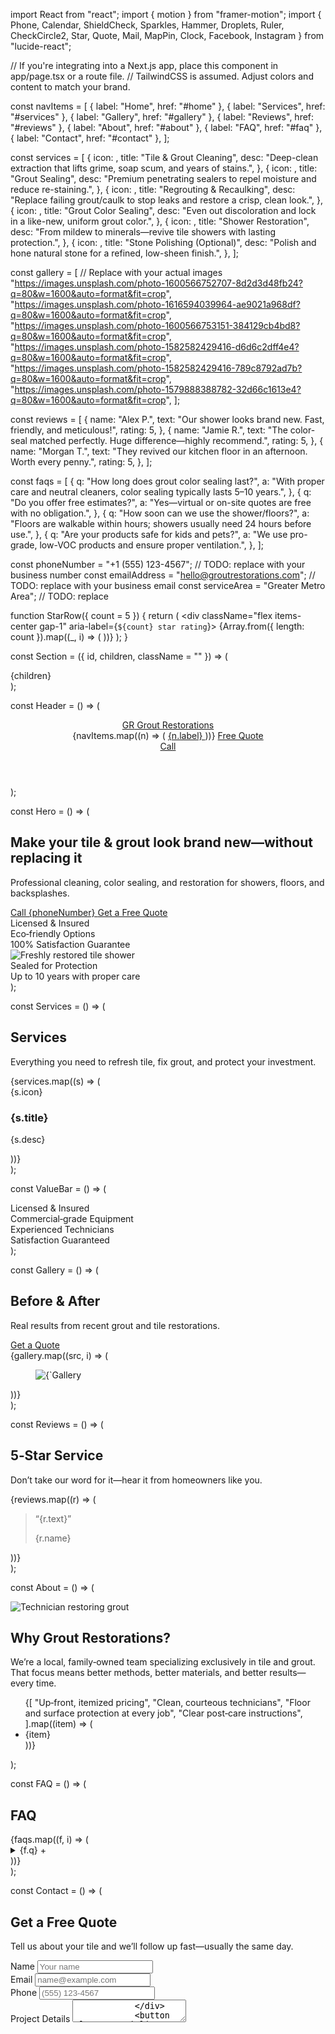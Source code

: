 import React from "react";
import { motion } from "framer-motion";
import { Phone, Calendar, ShieldCheck, Sparkles, Hammer, Droplets, Ruler, CheckCircle2, Star, Quote, Mail, MapPin, Clock, Facebook, Instagram } from "lucide-react";

// If you're integrating into a Next.js app, place this component in app/page.tsx or a route file.
// TailwindCSS is assumed. Adjust colors and content to match your brand.

const navItems = [
  { label: "Home", href: "#home" },
  { label: "Services", href: "#services" },
  { label: "Gallery", href: "#gallery" },
  { label: "Reviews", href: "#reviews" },
  { label: "About", href: "#about" },
  { label: "FAQ", href: "#faq" },
  { label: "Contact", href: "#contact" },
];

const services = [
  {
    icon: <Sparkles className="w-6 h-6" />, 
    title: "Tile & Grout Cleaning",
    desc: "Deep-clean extraction that lifts grime, soap scum, and years of stains.",
  },
  {
    icon: <Droplets className="w-6 h-6" />, 
    title: "Grout Sealing",
    desc: "Premium penetrating sealers to repel moisture and reduce re-staining.",
  },
  {
    icon: <Hammer className="w-6 h-6" />, 
    title: "Regrouting & Recaulking",
    desc: "Replace failing grout/caulk to stop leaks and restore a crisp, clean look.",
  },
  {
    icon: <Ruler className="w-6 h-6" />, 
    title: "Grout Color Sealing",
    desc: "Even out discoloration and lock in a like-new, uniform grout color.",
  },
  {
    icon: <ShieldCheck className="w-6 h-6" />, 
    title: "Shower Restoration",
    desc: "From mildew to minerals—revive tile showers with lasting protection.",
  },
  {
    icon: <Sparkles className="w-6 h-6" />, 
    title: "Stone Polishing (Optional)",
    desc: "Polish and hone natural stone for a refined, low-sheen finish.",
  },
];

const gallery = [
  // Replace with your actual images
  "https://images.unsplash.com/photo-1600566752707-8d2d3d48fb24?q=80&w=1600&auto=format&fit=crop",
  "https://images.unsplash.com/photo-1616594039964-ae9021a968df?q=80&w=1600&auto=format&fit=crop",
  "https://images.unsplash.com/photo-1600566753151-384129cb4bd8?q=80&w=1600&auto=format&fit=crop",
  "https://images.unsplash.com/photo-1582582429416-d6d6c2dff4e4?q=80&w=1600&auto=format&fit=crop",
  "https://images.unsplash.com/photo-1582582429416-789c8792ad7b?q=80&w=1600&auto=format&fit=crop",
  "https://images.unsplash.com/photo-1579888388782-32d66c1613e4?q=80&w=1600&auto=format&fit=crop",
];

const reviews = [
  {
    name: "Alex P.",
    text: "Our shower looks brand new. Fast, friendly, and meticulous!",
    rating: 5,
  },
  {
    name: "Jamie R.",
    text: "The color-seal matched perfectly. Huge difference—highly recommend.",
    rating: 5,
  },
  {
    name: "Morgan T.",
    text: "They revived our kitchen floor in an afternoon. Worth every penny.",
    rating: 5,
  },
];

const faqs = [
  {
    q: "How long does grout color sealing last?",
    a: "With proper care and neutral cleaners, color sealing typically lasts 5–10 years.",
  },
  {
    q: "Do you offer free estimates?",
    a: "Yes—virtual or on-site quotes are free with no obligation.",
  },
  {
    q: "How soon can we use the shower/floors?",
    a: "Floors are walkable within hours; showers usually need 24 hours before use.",
  },
  {
    q: "Are your products safe for kids and pets?",
    a: "We use pro-grade, low-VOC products and ensure proper ventilation.",
  },
];

const phoneNumber = "+1 (555) 123-4567"; // TODO: replace with your business number
const emailAddress = "hello@groutrestorations.com"; // TODO: replace with your business email
const serviceArea = "Greater Metro Area"; // TODO: replace

function StarRow({ count = 5 }) {
  return (
    <div className="flex items-center gap-1" aria-label={`${count} star rating`}>
      {Array.from({ length: count }).map((_, i) => (
        <Star key={i} className="w-4 h-4 fill-current" />
      ))}
    </div>
  );
}

const Section = ({ id, children, className = "" }) => (
  <section id={id} className={`scroll-mt-24 ${className}`}>{children}</section>
);

const Header = () => (
  <header className="fixed top-0 inset-x-0 z-50 backdrop-blur bg-white/70 border-b">
    <div className="max-w-7xl mx-auto px-4 sm:px-6 lg:px-8">
      <div className="flex h-16 items-center justify-between">
        <a href="#home" className="flex items-center gap-2 font-semibold text-xl">
          <span className="inline-flex w-8 h-8 rounded-xl bg-emerald-600 text-white items-center justify-center">GR</span>
          Grout Restorations
        </a>
        <nav className="hidden md:flex items-center gap-6">
          {navItems.map((n) => (
            <a key={n.href} href={n.href} className="text-sm font-medium text-gray-700 hover:text-emerald-700">
              {n.label}
            </a>
          ))}
          <a href="#contact" className="inline-flex items-center gap-2 rounded-2xl px-4 py-2 bg-emerald-600 text-white hover:bg-emerald-700">
            <Calendar className="w-4 h-4" /> Free Quote
          </a>
        </nav>
        <a href={`tel:${phoneNumber.replace(/[^+\d]/g, "")}`} className="md:hidden inline-flex items-center gap-2 rounded-2xl px-3 py-2 bg-emerald-600 text-white">
          <Phone className="w-4 h-4" /> Call
        </a>
      </div>
    </div>
  </header>
);

const Hero = () => (
  <Section id="home" className="pt-28">
    <div className="max-w-7xl mx-auto px-4 sm:px-6 lg:px-8">
      <div className="grid lg:grid-cols-2 gap-10 items-center">
        <motion.div initial={{ opacity: 0, y: 20 }} animate={{ opacity: 1, y: 0 }} transition={{ duration: 0.6 }}>
          <h1 className="text-4xl sm:text-5xl font-extrabold tracking-tight">
            Make your tile & grout look brand new—without replacing it
          </h1>
          <p className="mt-4 text-gray-600 text-lg">
            Professional cleaning, color sealing, and restoration for showers, floors, and backsplashes.
          </p>
          <div className="mt-6 flex flex-wrap gap-3">
            <a href={`tel:${phoneNumber.replace(/[^+\d]/g, "")}`} className="inline-flex items-center gap-2 rounded-2xl px-5 py-3 bg-emerald-600 text-white hover:bg-emerald-700">
              <Phone className="w-5 h-5" /> Call {phoneNumber}
            </a>
            <a href="#contact" className="inline-flex items-center gap-2 rounded-2xl px-5 py-3 border border-gray-300 hover:border-gray-400">
              <Calendar className="w-5 h-5" /> Get a Free Quote
            </a>
          </div>
          <div className="mt-6 flex flex-wrap items-center gap-6 text-sm text-gray-600">
            <div className="flex items-center gap-2"><CheckCircle2 className="w-4 h-4 text-emerald-600"/> Licensed & Insured</div>
            <div className="flex items-center gap-2"><CheckCircle2 className="w-4 h-4 text-emerald-600"/> Eco‑friendly Options</div>
            <div className="flex items-center gap-2"><CheckCircle2 className="w-4 h-4 text-emerald-600"/> 100% Satisfaction Guarantee</div>
          </div>
        </motion.div>
        <motion.div initial={{ opacity: 0, y: 20 }} animate={{ opacity: 1, y: 0 }} transition={{ duration: 0.6, delay: 0.1 }} className="relative">
          <img src="https://images.unsplash.com/photo-1600566753161-7c1a5d02bd08?q=80&w=1600&auto=format&fit=crop" alt="Freshly restored tile shower" className="rounded-3xl shadow-2xl" />
          <div className="absolute -bottom-6 -left-6 bg-white/90 backdrop-blur rounded-2xl shadow p-4 flex items-center gap-3">
            <ShieldCheck className="w-6 h-6 text-emerald-600"/>
            <div className="text-sm">
              <div className="font-semibold">Sealed for Protection</div>
              <div className="text-gray-600">Up to 10 years with proper care</div>
            </div>
          </div>
        </motion.div>
      </div>
    </div>
  </Section>
);

const Services = () => (
  <Section id="services" className="py-20 bg-gradient-to-b from-white to-emerald-50/40">
    <div className="max-w-7xl mx-auto px-4 sm:px-6 lg:px-8">
      <h2 className="text-3xl sm:text-4xl font-bold">Services</h2>
      <p className="mt-2 text-gray-600">Everything you need to refresh tile, fix grout, and protect your investment.</p>
      <div className="mt-10 grid sm:grid-cols-2 lg:grid-cols-3 gap-6">
        {services.map((s) => (
          <div key={s.title} className="group rounded-3xl p-6 bg-white border shadow-sm hover:shadow-md transition">
            <div className="w-12 h-12 rounded-2xl bg-emerald-600/10 text-emerald-700 flex items-center justify-center">
              {s.icon}
            </div>
            <h3 className="mt-4 font-semibold text-lg">{s.title}</h3>
            <p className="mt-1 text-gray-600 text-sm">{s.desc}</p>
          </div>
        ))}
      </div>
    </div>
  </Section>
);

const ValueBar = () => (
  <div className="bg-emerald-700 text-white">
    <div className="max-w-7xl mx-auto px-4 sm:px-6 lg:px-8 py-6 flex flex-wrap items-center justify-center gap-6">
      <div className="flex items-center gap-2 text-sm"><ShieldCheck className="w-4 h-4"/> Licensed & Insured</div>
      <div className="flex items-center gap-2 text-sm"><Sparkles className="w-4 h-4"/> Commercial‑grade Equipment</div>
      <div className="flex items-center gap-2 text-sm"><Hammer className="w-4 h-4"/> Experienced Technicians</div>
      <div className="flex items-center gap-2 text-sm"><CheckCircle2 className="w-4 h-4"/> Satisfaction Guaranteed</div>
    </div>
  </div>
);

const Gallery = () => (
  <Section id="gallery" className="py-20">
    <div className="max-w-7xl mx-auto px-4 sm:px-6 lg:px-8">
      <div className="flex items-end justify-between gap-4">
        <div>
          <h2 className="text-3xl sm:text-4xl font-bold">Before & After</h2>
          <p className="mt-2 text-gray-600">Real results from recent grout and tile restorations.</p>
        </div>
        <a href="#contact" className="hidden sm:inline-flex items-center gap-2 rounded-2xl px-4 py-2 bg-emerald-600 text-white">Get a Quote</a>
      </div>
      <div className="mt-10 grid grid-cols-2 md:grid-cols-3 gap-4">
        {gallery.map((src, i) => (
          <figure key={i} className="group relative overflow-hidden rounded-2xl border bg-white">
            <img src={src} alt={`Gallery tile ${i+1}`} className="aspect-square object-cover group-hover:scale-105 transition" />
          </figure>
        ))}
      </div>
    </div>
  </Section>
);

const Reviews = () => (
  <Section id="reviews" className="py-20 bg-emerald-50/50">
    <div className="max-w-7xl mx-auto px-4 sm:px-6 lg:px-8">
      <div className="flex items-end justify-between gap-4">
        <div>
          <h2 className="text-3xl sm:text-4xl font-bold">5‑Star Service</h2>
          <p className="mt-2 text-gray-600">Don’t take our word for it—hear it from homeowners like you.</p>
        </div>
        <StarRow />
      </div>
      <div className="mt-10 grid md:grid-cols-3 gap-6">
        {reviews.map((r) => (
          <blockquote key={r.name} className="rounded-3xl p-6 bg-white border shadow-sm">
            <StarRow />
            <p className="mt-3 text-gray-700">“{r.text}”</p>
            <footer className="mt-4 flex items-center gap-2 text-sm text-gray-600">
              <Quote className="w-4 h-4"/> {r.name}
            </footer>
          </blockquote>
        ))}
      </div>
    </div>
  </Section>
);

const About = () => (
  <Section id="about" className="py-20">
    <div className="max-w-7xl mx-auto px-4 sm:px-6 lg:px-8">
      <div className="grid lg:grid-cols-2 gap-10 items-center">
        <img src="https://images.unsplash.com/photo-1581578731548-c64695cc6952?q=80&w=1600&auto=format&fit=crop" alt="Technician restoring grout" className="rounded-3xl border shadow"/>
        <div>
          <h2 className="text-3xl sm:text-4xl font-bold">Why Grout Restorations?</h2>
          <p className="mt-3 text-gray-600">We’re a local, family‑owned team specializing exclusively in tile and grout. That focus means better methods, better materials, and better results—every time.</p>
          <ul className="mt-6 space-y-3">
            {[
              "Up‑front, itemized pricing",
              "Clean, courteous technicians",
              "Floor and surface protection at every job",
              "Clear post‑care instructions",
            ].map((item) => (
              <li key={item} className="flex items-start gap-3"><CheckCircle2 className="w-5 h-5 text-emerald-600 mt-0.5"/><span>{item}</span></li>
            ))}
          </ul>
        </div>
      </div>
    </div>
  </Section>
);

const FAQ = () => (
  <Section id="faq" className="py-20 bg-gradient-to-b from-white to-emerald-50/40">
    <div className="max-w-4xl mx-auto px-4 sm:px-6 lg:px-8">
      <h2 className="text-3xl sm:text-4xl font-bold">FAQ</h2>
      <div className="mt-8 divide-y rounded-2xl border bg-white">
        {faqs.map((f, i) => (
          <details key={i} className="group p-6">
            <summary className="flex cursor-pointer items-center justify-between text-lg font-medium">
              {f.q}
              <span className="ml-4 text-emerald-700">+</span>
            </summary>
            <p className="mt-3 text-gray-600">{f.a}</p>
          </details>
        ))}
      </div>
    </div>
  </Section>
);

const Contact = () => (
  <Section id="contact" className="py-20">
    <div className="max-w-7xl mx-auto px-4 sm:px-6 lg:px-8">
      <div className="grid lg:grid-cols-2 gap-10">
        <div className="rounded-3xl border bg-white p-6 shadow-sm">
          <h2 className="text-3xl font-bold">Get a Free Quote</h2>
          <p className="mt-2 text-gray-600">Tell us about your tile and we’ll follow up fast—usually the same day.</p>
          <form className="mt-6 grid gap-4" action="https://formspree.io/f/your-id" method="POST">
            <div>
              <label className="block text-sm font-medium">Name</label>
              <input name="name" required className="mt-1 w-full rounded-xl border px-3 py-2" placeholder="Your name"/>
            </div>
            <div className="grid sm:grid-cols-2 gap-4">
              <div>
                <label className="block text-sm font-medium">Email</label>
                <input type="email" name="email" required className="mt-1 w-full rounded-xl border px-3 py-2" placeholder="name@example.com"/>
              </div>
              <div>
                <label className="block text-sm font-medium">Phone</label>
                <input name="phone" className="mt-1 w-full rounded-xl border px-3 py-2" placeholder="(555) 123-4567"/>
              </div>
            </div>
            <div>
              <label className="block text-sm font-medium">Project Details</label>
              <textarea name="message" rows={4} className="mt-1 w-full rounded-xl border px-3 py-2" placeholder="Location (kitchen, shower, etc.), approximate square footage, issues you’re seeing..."/>
            </div>
            <button className="inline-flex items-center gap-2 rounded-2xl px-5 py-3 bg-emerald-600 text-white hover:bg-emerald-700" type="submit">
              <Mail className="w-5 h-5"/> Request Quote
            </button>
            <p className="text-xs text-gray-500">Prefer email? <a className="underline" href={`mailto:${emailAddress}`}>{emailAddress}</a></p>
          </form>
        </div>
        <div className="rounded-3xl border bg-white p-6 shadow-sm">
          <h3 className="text-xl font-semibold">Contact Info</h3>
          <ul className="mt-4 space-y-3 text-gray-700">
            <li className="flex items-center gap-2"><Phone className="w-5 h-5 text-emerald-600"/> <a href={`tel:${phoneNumber.replace(/[^+\d]/g, "")}`}>{phoneNumber}</a></li>
            <li className="flex items-center gap-2"><Mail className="w-5 h-5 text-emerald-600"/> <a href={`mailto:${emailAddress}`}>{emailAddress}</a></li>
            <li className="flex items-center gap-2"><MapPin className="w-5 h-5 text-emerald-600"/> {serviceArea}</li>
            <li className="flex items-center gap-2"><Clock className="w-5 h-5 text-emerald-600"/> Mon–Sat: 8am–6pm</li>
          </ul>
          <div className="mt-6 flex items-center gap-3 text-sm text-gray-600">
            <a href="#" className="inline-flex items-center gap-2 rounded-xl px-3 py-2 border"><Facebook className="w-4 h-4"/> Facebook</a>
            <a href="#" className="inline-flex items-center gap-2 rounded-xl px-3 py-2 border"><Instagram className="w-4 h-4"/> Instagram</a>
          </div>
          <div className="mt-6 rounded-2xl overflow-hidden">
            <iframe title="Map" className="w-full h-64 border-0" loading="lazy" referrerPolicy="no-referrer-when-downgrade" src="https://www.google.com/maps/embed?pb=!1m18!1m12!1m3!1d3151.835434509374!2d144.9537353158448!3d-37.81627974201159!2m3!1f0!2f0!3f0!3m2!1i1024!2i768!4f13.1!3m3!1m2!1s0x0%3A0x0!2zMzfCsDQ5JzAwLjYiUyAxNDTCsDU3JzE1LjQiRQ!5e0!3m2!1sen!2sus!4v1632984761234"></iframe>
          </div>
        </div>
      </div>
    </div>
  </Section>
);

const CTA = () => (
  <Section className="py-16">
    <div className="max-w-5xl mx-auto px-4 sm:px-6 lg:px-8">
      <div className="rounded-3xl bg-emerald-700 text-white p-8 md:p-12 flex flex-col md:flex-row items-center justify-between gap-6">
        <div>
          <h3 className="text-2xl md:text-3xl font-bold">Ready to love your tile again?</h3>
          <p className="mt-2 text-emerald-50">Book a no‑pressure estimate today. Most projects completed in a single visit.</p>
        </div>
        <div className="flex gap-3">
          <a href={`tel:${phoneNumber.replace(/[^+\d]/g, "")}`} className="inline-flex items-center gap-2 rounded-2xl px-5 py-3 bg-white text-emerald-700">
            <Phone className="w-5 h-5"/> Call Us
          </a>
          <a href="#contact" className="inline-flex items-center gap-2 rounded-2xl px-5 py-3 border border-white/50">
            <Calendar className="w-5 h-5"/> Free Quote
          </a>
        </div>
      </div>
    </div>
  </Section>
);

const Footer = () => (
  <footer className="border-t">
    <div className="max-w-7xl mx-auto px-4 sm:px-6 lg:px-8 py-10">
      <div className="grid md:grid-cols-3 gap-8">
        <div>
          <div className="flex items-center gap-2 font-semibold text-lg">
            <span className="inline-flex w-8 h-8 rounded-xl bg-emerald-600 text-white items-center justify-center">GR</span>
            Grout Restorations
          </div>
          <p className="mt-3 text-sm text-gray-600">Tile & grout cleaning, color‑sealing, and restoration. Serving {serviceArea}.</p>
        </div>
        <div className="text-sm">
          <div className="font-semibold">Quick Links</div>
          <ul className="mt-2 space-y-2">
            {navItems.map((n) => (
              <li key={n.href}><a className="text-gray-600 hover:text-emerald-700" href={n.href}>{n.label}</a></li>
            ))}
          </ul>
        </div>
        <div className="text-sm">
          <div className="font-semibold">Contact</div>
          <ul className="mt-2 space-y-2 text-gray-600">
            <li><a href={`tel:${phoneNumber.replace(/[^+\d]/g, "")}`}>{phoneNumber}</a></li>
            <li><a href={`mailto:${emailAddress}`}>{emailAddress}</a></li>
            <li>{serviceArea}</li>
          </ul>
        </div>
      </div>
      <div className="mt-10 text-xs text-gray-500">© {new Date().getFullYear()} Grout Restorations. All rights reserved.</div>
    </div>
  </footer>
);

export default function GroutRestorationsSite() {
  React.useEffect(() => {
    // Inject basic meta & structured data for SEO when rendered in a SPA environment
    document.title = "Grout Restorations | Tile & Grout Cleaning, Sealing, and Restoration";
    const metaDesc = document.querySelector('meta[name="description"]') || document.createElement('meta');
    metaDesc.setAttribute('name', 'description');
    metaDesc.setAttribute('content', 'Professional tile and grout cleaning, color sealing, regrouting, and shower restoration. Free quotes. Licensed & insured.');
    document.head.appendChild(metaDesc);

    const ld = document.createElement('script');
    ld.type = 'application/ld+json';
    ld.text = JSON.stringify({
      "@context": "https://schema.org",
      "@type": "LocalBusiness",
      name: "Grout Restorations",
      telephone: phoneNumber,
      email: emailAddress,
      areaServed: serviceArea,
      url: typeof window !== 'undefined' ? window.location.href : 'https://groutrestorations.com',
      image: gallery.slice(0, 2),
      priceRange: "$$",
      address: { "@type": "PostalAddress", addressLocality: serviceArea },
      sameAs: ["https://facebook.com/", "https://instagram.com/"],
      makesOffer: services.map((s) => ({ "@type": "Offer", name: s.title })),
    });
    document.head.appendChild(ld);

    return () => { ld.remove(); };
  }, []);

  return (
    <main className="font-sans text-gray-900">
      <Header />
      <Hero />
      <ValueBar />
      <Services />
      <Gallery />
      <Reviews />
      <About />
      <FAQ />
      <Contact />
      <CTA />
      <Footer />
    </main>
  );
}
